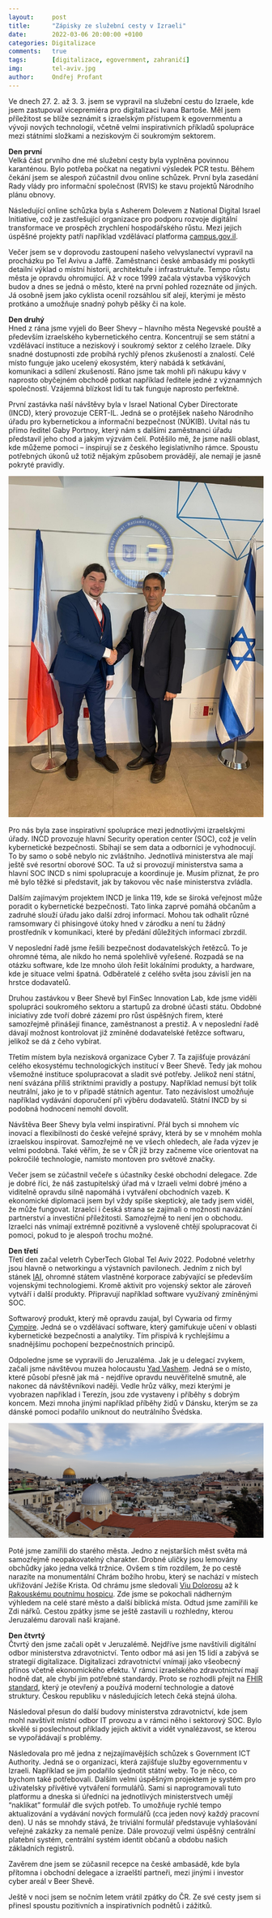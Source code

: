 ```yaml
---
layout:     post
title:      "Zápisky ze služební cesty v Izraeli"
date:       2022-03-06 20:00:00 +0100
categories: Digitalizace
comments:   true
tags:       [digitalizace, egovernment, zahraničí]
img:        tel-aviv.jpg
author:     Ondřej Profant
---
```


Ve dnech 27. 2. až 3. 3. jsem se vypravil na služební cestu do Izraele, kde jsem zastupoval vicepremiéra pro digitalizaci Ivana Bartoše. Měl jsem příležitost se blíže seznámit s izraelským přístupem k egovernmentu a vývoji nových technologií, včetně velmi inspirativních příkladů spolupráce mezi státními složkami a neziskovým či soukromým sektorem.

<!--more-->

**Den první**  
Velká část prvního dne mé služební cesty byla vyplněna povinnou karanténou. Bylo potřeba počkat na negativní výsledek PCR testu. Během čekání jsem se alespoň zúčastnil dvou online schůzek. První byla zasedání Rady vlády pro informační společnost (RVIS) ke stavu projektů Národního plánu obnovy.

Následující online schůzka byla s Asherem Dolevem z National Digital Israel Initiative, což je zastřešující organizace pro podporu rozvoje digitální transformace ve prospěch zrychlení hospodářského růstu. Mezi jejich úspěšné projekty patří například vzdělávací platforma [campus.gov.il](https://campus.gov.il/en/).

Večer jsem se v doprovodu zastoupení našeho velvyslanectví vypravil na procházku po Tel Avivu a Jaffě. Zaměstnanci české ambasády mi poskytli detailní výklad o místní historii, architektuře i infrastruktuře. Tempo růstu města je opravdu ohromující. Až v roce 1999 začala výstavba výškových budov a dnes se jedná o město, které na první pohled rozeznáte od jiných. Já osobně jsem jako cyklista ocenil rozsáhlou síť alejí, kterými je město protkáno a umožňuje snadný pohyb pěšky či na kole. 

**Den druhý**  
Hned z rána jsme vyjeli do Beer Shevy – hlavního města Negevské pouště a především izraelského kybernetického centra. Koncentrují se sem státní a vzdělávací instituce a neziskový i soukromý sektor z celého Izraele. Díky snadné dostupnosti zde probíhá rychlý přenos zkušeností a znalostí. Celé místo funguje jako ucelený ekosystém, který nabádá k setkávání, komunikaci a sdílení zkušeností. Ráno jsme tak mohli při nákupu kávy v naprosto obyčejném obchodě potkat například ředitele jedné z významných společností. Vzájemná blízkost lidí tu tak funguje naprosto perfektně. 

První zastávka naší návštěvy byla v Israel National Cyber Directorate (INCD), který provozuje CERT-IL. Jedná se o protějšek našeho Národního úřadu pro kybernetickou a informační bezpečnost (NÚKIB). Uvítal nás tu přímo ředitel Gaby Portnoy, který nám s dalšími zaměstnanci úřadu představil jeho chod a jakým výzvám čelí. Potěšilo mě, že jsme našli oblast, kde můžeme pomoci – inspirují se z českého legislativního rámce. Spoustu potřebných úkonů už totiž nějakým způsobem provádějí, ale nemají je jasně pokryté pravidly.

![INCD](/assets/img/posts/profant-gaby.jpeg)

Pro nás byla zase inspirativní spolupráce mezi jednotlivými izraelskými úřady. INCD provozuje hlavní Security operation center (SOC), což je velín kybernetické bezpečnosti. Sbíhají se sem data a odborníci je vyhodnocují. To by samo o sobě nebylo nic zvláštního. Jednotlivá ministerstva ale mají ještě své resortní oborové SOC. Ta už si provozují ministerstva sama a hlavní SOC INCD s nimi spolupracuje a koordinuje je. Musím přiznat, že pro mě bylo těžké si představit, jak by takovou věc naše ministerstva zvládla.

Dalším zajímavým projektem INCD je linka 119, kde se široká veřejnost může poradit o kybernetické bezpečnosti. Tato linka zaprvé pomáhá občanům a zadruhé slouží úřadu jako další zdroj informací. Mohou tak odhalit různé ramsomwary či phisingové útoky hned v zárodku a není tu žádný prostředník v komunikaci, které by předání důležitých informací zbrzdil.

V neposlední řadě jsme řešili bezpečnost dodavatelských řetězců. To je ohromné téma, ale nikdo ho nemá spolehlivě vyřešené. Rozpadá se na otázku software, kde lze mnoho úloh řešit lokálními produkty, a hardware, kde je situace velmi špatná. Odběratelé z celého světa jsou závislí jen na hrstce dodavatelů.

Druhou zastávkou v Beer Shevě byl FinSec Innovation Lab, kde jsme viděli spolupráci soukromého sektoru a startupů za drobné účasti státu. Obdobné iniciativy zde tvoří dobré zázemí pro růst úspěšných firem, které samozřejmě přinášejí finance, zaměstnanost a prestiž. A v neposlední řadě dávají možnost kontrolovat již zmíněné dodavatelské řetězce softwaru, jelikož se dá z čeho vybírat. 

Třetím místem byla nezisková organizace Cyber 7. Ta zajišťuje provázání celého ekosystému technologických institucí v Beer Shevě. Tedy jak mohou všemožné instituce spolupracovat a sladit své potřeby. Jelikož není státní, není svázána příliš striktními pravidly a postupy. Například nemusí být tolik neutrální, jako je to v případě státních agentur. Tato nezávislost umožňuje například vydávání doporučení při výběru dodavatelů. Státní INCD by si podobná hodnocení nemohl dovolit.

Návštěva Beer Shevy byla velmi inspirativní. Přál bych si mnohem víc inovací a flexibilnosti do české veřejné správy, která by se v mnohém mohla izraelskou inspirovat. Samozřejmě ne ve všech ohledech, ale řada výzev je velmi podobná. Také věřím, že se v ČR již brzy začneme více orientovat na pokročilé technologie, namísto montoven pro světové značky. 

Večer jsem se zúčastnil večeře s účastníky české obchodní delegace. Zde je dobré říci, že náš zastupitelský úřad má v Izraeli velmi dobré jméno a viditelně opravdu silně napomáhá i vytváření obchodních vazeb. K ekonomické diplomacii jsem byl vždy spíše skeptický, ale tady jsem viděl, že může fungovat. Izraelci i česká strana se zajímali o možnosti navázání partnerství a investiční příležitosti. Samozřejmě to není jen o obchodu. Izraelci nás vnímají extrémně pozitivně a vysloveně chtějí spolupracovat či pomoci, pokud to je alespoň trochu možné.

**Den třetí**  
Třetí den začal veletrh CyberTech Global Tel Aviv 2022. Podobné veletrhy jsou hlavně o networkingu a výstavních pavilonech. Jedním z nich byl stánek [IAI](https://en.wikipedia.org/wiki/Israel_Aerospace_Industries), ohromné státem vlastněné korporace zabývající se především vojenskými technologiemi. Kromě aktivit pro vojenský sektor ale zároveň vytváří i další produkty. Připravují například software využívaný zmíněnými SOC. 

Softwarový produkt, který mě opravdu zaujal, byl Cywaria od firmy [Cympire](https://www.cympire.com/). Jedná se o vzdělávací software, který gamifukuje učení v oblasti kybernetické bezpečnosti a analytiky. Tím přispívá k rychlejšímu a snadnějšímu pochopení bezpečnostních principů. 

Odpoledne jsme se vypravili do Jeruzaléma. Jak je u delegací zvykem, začali jsme návštěvou muzea holocaustu [Yad Vashem](https://www.yadvashem.org/). Jedná se o místo, které působí přesně jak má - nejdříve opravdu neuvěřitelně smutně, ale nakonec dá návštěvníkovi naději. Vedle hrůz války, mezi kterými je vyobrazen například i Terezín, jsou zde vystaveny i příběhy s dobrým koncem. Mezi mnoha jinými například příběhy židů v Dánsku, kterým se za dánské pomoci podařilo uniknout do neutrálního Švédska. 

![Jeruzalém](/assets/img/posts/jeruzalem.jpg)

Poté jsme zamířili do starého města. Jedno z nejstarších měst světa má samozřejmě neopakovatelný charakter. Drobné uličky jsou lemovány obchůdky jako jedna velká tržnice. Ovšem s tím rozdílem, že po cestě narazíte na monumentální Chrám božího hrobu, který se nachází v místech ukřižování Ježíše Krista. Od chrámu jsme sledovali [Viu Dolorosu](https://cs.wikipedia.org/wiki/Via_Dolorosa) až k [Rakouskému poutnímu hospicu](https://cs.wikipedia.org/wiki/Rakousk%C3%BD_poutn%C3%AD_hospic_u_Svat%C3%A9_Rodiny_v_Jeruzal%C3%A9m%C4%9B). Zde jsme se pokochali nádherným výhledem na celé staré město a další biblická místa. Odtud jsme zamířili ke Zdi nářků. Cestou zpátky jsme se ještě zastavili u rozhledny, kterou Jeruzalému darovali naši krajané.

**Den čtvrtý**  
Čtvrtý den jsme začali opět v Jeruzalémě. Nejdříve jsme navštívili digitální odbor ministerstva zdravotnictví. Tento odbor má asi jen 15 lidí a zabývá se strategií digitalizace. Digitalizaci zdravotnictví vnímají jako všeobecný přínos včetně ekonomického efektu. V rámci izraelského zdravotnictví mají hodně dat, ale chybí jim potřebné standardy. Proto se rozhodli přejít na [FHIR standard](https://en.wikipedia.org/wiki/Fast_Healthcare_Interoperability_Resources), který je otevřený a používá moderní technologie a datové struktury. Českou republiku v následujících letech čeká stejná úloha.

Následoval přesun do další budovy ministerstva zdravotnictví, kde jsem mohl navštívit místní odbor IT provozu a v rámci něho i sektorový SOC. Bylo skvělé si poslechnout příklady jejich aktivit a vidět vynalézavost, se kterou se vypořádávají s problémy.

Následovala pro mě jedna z nejzajímavějších schůzek s Government ICT Authority. Jedná se o organizaci, která zajišťuje služby egovernmentu v Izraeli. Například se jim podařilo sjednotit státní weby. To je něco, co bychom také potřebovali. Dalším velmi úspěšným projektem je systém pro uživatelsky přívětivé vytváření formulářů. Sami si naprogramovali tuto platformu a dneska si úředníci na jednotlivých ministerstvech umějí “naklikat” formulář dle svých potřeb. To umožňuje rychlé tempo aktualizování a vydávání nových formulářů (cca jeden nový každý pracovní den). U nás se mnohdy stává, že triviální formulář představuje vyhlašování veřejné zakázky za nemalé peníze. Dále provozují velmi úspěšný centrální platební systém, centrální systém identit občanů a obdobu našich základních registrů.

Zavěrem dne jsem se zúčasnil recepce na české ambasádě, kde byla přítomna i obchodní delegace a izraelští partneři, mezi jinými i investor cyber areál v Beer Shevě.

Ještě v noci jsem se nočním letem vrátil zpátky do ČR. Ze své cesty jsem si přinesl spoustu pozitivních a inspirativních podnětů i zážitků.
